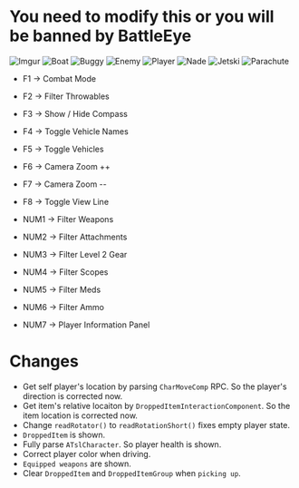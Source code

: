 # You need to modify this or you will be banned by BattleEye
![Imgur](https://i.imgur.com/9yh84NO.png)
![Boat](https://github.com/NoParamedic/Memes/blob/master/src/main/resources/images/boat.png?raw=true)
![Buggy](https://github.com/NoParamedic/Memes/blob/master/src/main/resources/images/buggy.png?raw=true)
![Enemy](https://github.com/NoParamedic/Memes/blob/master/src/main/resources/images/arrow.png?raw=true)
![Player](https://github.com/NoParamedic/Memes/blob/master/src/main/resources/images/player.png?raw=true)
![Nade](https://github.com/NoParamedic/Memes/blob/master/src/main/resources/images/grenade.png?raw=true)
![Jetski](https://github.com/NoParamedic/Memes/blob/master/src/main/resources/images/jetski.png?raw=true)
![Parachute](https://github.com/NoParamedic/Memes/blob/master/src/main/resources/images/parachute.png?raw=true)


* F1 -> Combat Mode 
* F2 -> Filter Throwables
* F3 -> Show / Hide Compass
* F4 -> Toggle Vehicle Names 
* F5 -> Toggle Vehicles
* F6 ->  Camera Zoom ++
* F7 -> Camera Zoom --
* F8 -> Toggle View Line

* NUM1 -> Filter Weapons
* NUM2 -> Filter Attachments
* NUM3 -> Filter Level 2 Gear
* NUM4 -> Filter Scopes           
* NUM5 -> Filter Meds
* NUM6 -> Filter Ammo
* NUM7 -> Player Information Panel
           

# Changes
* Get self player's location by parsing `CharMoveComp` RPC. So the player's direction is corrected now. 
* Get item's relative locaiton by `DroppedItemInteractionComponent`. So the item location is corrected now.
* Change `readRotator()` to `readRotationShort()` fixes empty player state.
* `DroppedItem` is shown.
* Fully parse `ATslCharacter`. So player health is shown.
* Correct player color when driving.
* `Equipped weapons` are shown.
* Clear `DroppedItem` and `DroppedItemGroup` when `picking up`.
